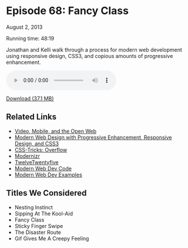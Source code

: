 Episode 68: Fancy Class
====
August 2, 2013

Running time: 48:19

Jonathan and Kelli walk through a process for modern web development using responsive design, CSS3, and copious amounts of progressive enhancement.

<audio preload="auto" controls>
	<source src="https://s3.amazonaws.com/nitch/Episode_68_Fancy_Class.mp3" type="audio/mpeg" />
	<source src="https://s3.amazonaws.com/nitch/Episode_68_Fancy_Class.ogg" type="audio/ogg" />
</audio>

[Download (37.1 MB)](https://s3.amazonaws.com/nitch/Episode_68_Fancy_Class.mp3 "Episode 68: Fancy Class")

## Related Links

* [Video, Mobile, and the Open Web](https://hacks.mozilla.org/2012/03/video-mobile-and-the-open-web/)
* [Modern Web Design with Progressive Enhancement, Responsive Design, and CSS3](http://oreillynet.com/pub/e/2778 "Webcast: Modern Web Design with Progressive Enhancement, Responsive Design, and CSS3")
* [CSS-Tricks: Overflow](http://css-tricks.com/almanac/properties/o/overflow/ "overflow | CSS-Tricks")
* [Modernizr](http://modernizr.com/ "Modernizr: the feature detection library for HTML5/CSS3")
* [TwelveTwentyfive](http://twelvetwentyfive.com/pages/welcome.php "Twelvetwentyfive :: Your Online Wish List")
* [Modern Web Dev Code](https://github.com/jonathanstark/modern-web)
* [Modern Web Dev Examples](http://jonathanstark.com/labs/modern/)

## Titles We Considered

* Nesting Instinct
* Sipping At The Kool-Aid
* Fancy Class
* Sticky Finger Swipe
* The Disaster Route
* Gif Gives Me A Creepy Feeling
